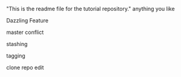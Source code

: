"This is the readme file for the tutorial repository."
anything you like

Dazzling Feature

master conflict

stashing

tagging

clone repo edit


